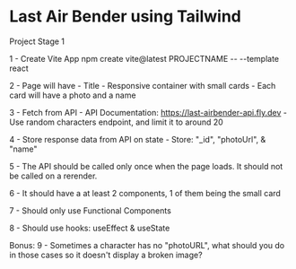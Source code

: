 # Last Air Bender using Tailwind

Project Stage 1

1 - Create Vite App
npm create vite@latest PROJECTNAME -- --template react

2 - Page will have - Title - Responsive container with small cards - Each card will have a photo and a name

3 - Fetch from API - API Documentation: https://last-airbender-api.fly.dev - Use random characters endpoint, and limit it to around 20

4 - Store response data from API on state - Store: "\_id", "photoUrl", & "name"

5 - The API should be called only once when the page loads. It should not be called on a rerender.

6 - It should have a at least 2 components, 1 of them being the small card

7 - Should only use Functional Components

8 - Should use hooks: useEffect & useState

Bonus:
9 - Sometimes a character has no "photoURL", what should you do in those cases so it doesn't display a broken image?
